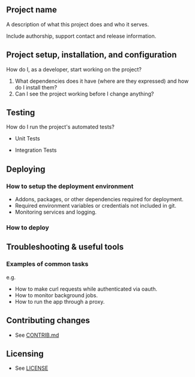 ## Project name

A description of what this project does and who it serves.

Include authorship, support contact and release information.


## Project setup, installation, and configuration

How do I, as a developer, start working on the project?

1. What dependencies does it have (where are they expressed) and how do I install them?
1. Can I see the project working before I change anything?


## Testing

How do I run the project's automated tests?

* Unit Tests

* Integration Tests


## Deploying

### How to setup the deployment environment

* Addons, packages, or other dependencies required for deployment.
* Required environment variables or credentials not included in git.
* Monitoring services and logging.

### How to deploy


## Troubleshooting & useful tools

### Examples of common tasks

e.g.
* How to make curl requests while authenticated via oauth.
* How to monitor background jobs.
* How to run the app through a proxy.


## Contributing changes

* See [CONTRIB.md](CONTRIB.md)


## Licensing

* See [LICENSE](LICENSE)
